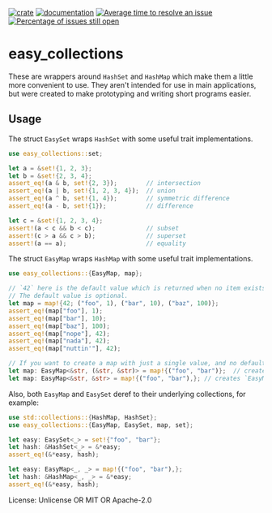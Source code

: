 [![crate](https://img.shields.io/crates/v/easy_collections)](https://crates.io/crates/easy_collections)
[![documentation](https://docs.rs/easy_collections/badge.svg)](https://docs.rs/easy_collections)
[![Average time to resolve an issue](https://isitmaintained.com/badge/resolution/acheronfail/easy_collections.svg)](https://isitmaintained.com/project/acheronfail/easy_collections "Average time to resolve an issue")
[![Percentage of issues still open](https://isitmaintained.com/badge/open/acheronfail/easy_collections.svg)](https://isitmaintained.com/project/acheronfail/easy_collections "Percentage of issues still open")

# easy_collections

These are wrappers around `HashSet` and `HashMap` which make them a little more convenient to use.
They aren't intended for use in main applications, but were created to make prototyping and writing short programs easier.

## Usage

The struct `EasySet` wraps `HashSet` with some useful trait implementations.

```rust
use easy_collections::set;

let a = &set!{1, 2, 3};
let b = &set!{2, 3, 4};
assert_eq!(a & b, set!{2, 3});        // intersection
assert_eq!(a | b, set!{1, 2, 3, 4});  // union
assert_eq!(a ^ b, set!{1, 4});        // symmetric difference
assert_eq!(a - b, set!{1});           // difference

let c = &set!{1, 2, 3, 4};
assert!(a < c && b < c);              // subset
assert!(c > a && c > b);              // superset
assert!(a == a);                      // equality
```

The struct `EasyMap` wraps `HashMap` with some useful trait implementations.

```rust
use easy_collections::{EasyMap, map};

// `42` here is the default value which is returned when no item exists in the map
// The default value is optional.
let map = map!{42; ("foo", 1), ("bar", 10), ("baz", 100)};
assert_eq!(map["foo"], 1);
assert_eq!(map["bar"], 10);
assert_eq!(map["baz"], 100);
assert_eq!(map["nope"], 42);
assert_eq!(map["nada"], 42);
assert_eq!(map["nuttin'"], 42);

// If you want to create a map with just a single value, and no default, use a trailing comma:
let map: EasyMap<&str, (&str, &str)> = map!{("foo", "bar")};  // creates `EasyMap<_, (&str, &str)>` with `("foo", "bar")` as the default value
let map: EasyMap<&str, &str> = map!{("foo", "bar"),}; // creates `EasyMap<&str, &str>` with and `map["foo"] == "bar"`
```

Also, both `EasyMap` and `EasySet` deref to their underlying collections, for example:

```rust
use std::collections::{HashMap, HashSet};
use easy_collections::{EasyMap, EasySet, map, set};

let easy: EasySet<_> = set!{"foo", "bar"};
let hash: &HashSet<_> = &*easy;
assert_eq!(&*easy, hash);

let easy: EasyMap<_, _> = map!{("foo", "bar"),};
let hash: &HashMap<_, _> = &*easy;
assert_eq!(&*easy, hash);
```

License: Unlicense OR MIT OR Apache-2.0